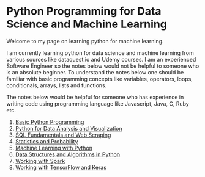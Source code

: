 # Python Programming for Data Science and Machine Learning

Welcome to my page on learning python for machine learning.

I am currently learning python for data science and machine learning from various sources like dataquest.io and Udemy courses. I am an experienced Software Engineer so the notes below would not be helpful to someone who is an absolute beginner. To understand the notes below one should be familiar with basic programming concepts like variables, operators, loops, conditionals, arrays, lists and functions.

The notes below would be helpful for someone who has experience in writing code using programming language like Javascript, Java, C, Ruby etc.

1. [Basic Python Programming](docs/basics.md)
2. [Python for Data Analysis and Visualization](#)
3. [SQL Fundamentals and Web Scraping](#)
4. [Statistics and Probability](#)
5. [Machine Learning with Python](#)
6. [Data Structures and Algorithms in Python](#)
7. [Working with Spark](#)
8. [Working with TensorFlow and Keras](#)
